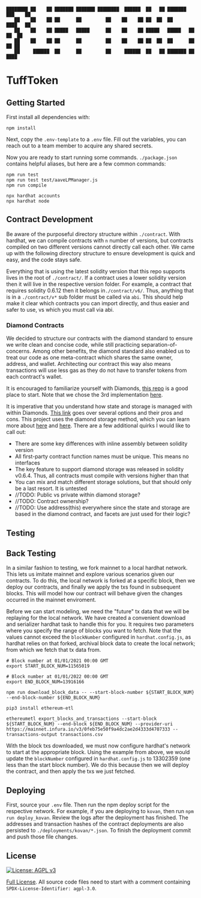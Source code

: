 ```
████████ ██    ██ ███████ ███████ ████████  ██████  ██   ██ ███████ ███    ██ 
   ██    ██    ██ ██      ██         ██    ██    ██ ██  ██  ██      ████   ██ 
   ██    ██    ██ █████   █████      ██    ██    ██ █████   █████   ██ ██  ██ 
   ██    ██    ██ ██      ██         ██    ██    ██ ██  ██  ██      ██  ██ ██ 
   ██     ██████  ██      ██         ██     ██████  ██   ██ ███████ ██   ████ 
```
# TuffToken

## Getting Started
First install all dependencies with:
```
npm install
```

Next, copy the `.env-template` to a `.env` file. Fill out the variables, you can reach out to a team member to acquire 
any shared secrets.

Now you are ready to start running some commands. `./package.json` contains helpful aliases, but here are a few common 
commands:
```
npm run test
npm run test test/aaveLPManager.js
npm run compile

npx hardhat accounts
npx hardhat node
```

## Contract Development
Be aware of the purposeful directory structure within `./contract`. With hardhat, we can compile contracts with `n` 
number of versions, but contracts compiled on two different versions cannot directly call each other. We came up with 
the following directory structure to ensure development is quick and easy, and the code stays safe.

Everything that is using the latest solidity version that this repo supports lives in the root of `./contract/`. If a 
contract uses a lower solidity version then it will live in the respective version folder. For example, a contract that 
requires solidity 0.6.12 then it belongs in`./contract/v6/`. Thus, anything that is in a `./contract/v*` sub folder 
must be called via `abi`. This should help make it clear which contracts you can import directly, and thus easier and 
safer to use, vs which you must call via abi.

### Diamond Contracts
We decided to structure our contracts with the diamond standard to ensure we write clean and concise code, while still
practicing separation-of-concerns. Among other benefits, the diamond standard also enabled us to treat our code as one
meta-contract which shares the same owner, address, and wallet. Architecting our contract this way also means
transactions will use less gas as they do not have to transfer tokens from each contract's wallet.

It is encouraged to familiarize yourself with Diamonds, [this repo](https://github.com/mudgen/diamond) is a good place
to start. Note that we chose the 3rd implementation [here](https://github.com/mudgen/diamond-3-hardhat). 

It is imperative that you understand how state and storage is managed with within Diamonds. [This link](https://medium.com/1milliondevs/solidity-storage-layout-for-proxy-contracts-and-diamonds-c4f009b6903) 
goes over several options and their pros and cons. This project uses the diamond storage method, which you can learn 
more about [here](https://dev.to/mudgen/how-diamond-storage-works-90e) and [here](https://eips.ethereum.org/EIPS/eip-2535#facets-state-variables-and-diamond-storage). 
There are a few additional quirks I would like to call out:
- There are some key differences with inline assembly between solidity version
- All first-party contract function names must be unique. This means no interfaces
- The key feature to support diamond storage was released in solidity v0.6.4. Thus, all contracts must compile with 
versions higher than that
- You can mix and match different storage solutions, but that should only be a last resort. It is untested
- //TODO: Public vs private within diamond storage?
- //TODO: Contract ownership?
- //TODO: Use address(this) everywhere since the state and storage are based in the diamond contract, and facets are just used for their logic?

## Testing


## Back Testing
In a similar fashion to testing, we fork mainnet to a local hardhat network. This lets us imitate mainnet and explore 
various scenarios given our contracts. To do this, the local network is forked at a specific block, then we deploy our 
contracts, and finally we apply the txs found in subsequent blocks. This will model how our contract will behave given 
the changes occurred in the mainnet enviroment.

Before we can start modeling, we need the "future" tx data that we will be replaying for the local network. We have 
created a convenient download and serializer hardhat task to handle this for you. It requires two parameters where you 
specify the range of blocks you want to fetch. Note that the values cannot exceed the `blockNumber` configured in `hardhat.config.js`, 
as hardhat relies on that forked, archival block data to create the local network; from which we fetch that tx data 
from.
```
# Block number at 01/01/2021 00:00 GMT
export START_BLOCK_NUM=11565019

# Block number at 01/01/2022 00:00 GMT
export END_BLOCK_NUM=13916166

npm run download_block_data -- --start-block-number ${START_BLOCK_NUM} --end-block-number ${END_BLOCK_NUM}

pip3 install ethereum-etl

ethereumetl export_blocks_and_transactions --start-block ${START_BLOCK_NUM} --end-block ${END_BLOCK_NUM} --provider-uri https://mainnet.infura.io/v3/0feb75e50f9a4dc2ae2d4333d4707333 --transactions-output transactions.csv
```

With the block txs downloaded, we must now configure hardhat's network to start at the appropriate block. Using the 
example from above, we would update the `blockNumber` configured in `hardhat.config.js` to 13302359 (one less than the 
start block number). We do this because then we will deploy the contract, and then apply the txs we just fetched.

## Deploying
First, source your `.env` file. Then run the npm deploy script for the respective network. For example, if you are 
deploying to `kovan`, then run `npm run deploy_kovan`. Review the logs after the deployment has finished. The addresses 
and transaction hashes of the contract deployments are also persisted to `./deployments/kovan/*.json`. To finish the 
deployment commit and push those file changes.

## License
[![License: AGPL v3](https://img.shields.io/badge/License-AGPL%20v3-blue.svg)](https://www.gnu.org/licenses/agpl-3.0)

[Full License](LICENSE). All source code files need to start with a comment containing `SPDX-License-Identifier: agpl-3.0`.
